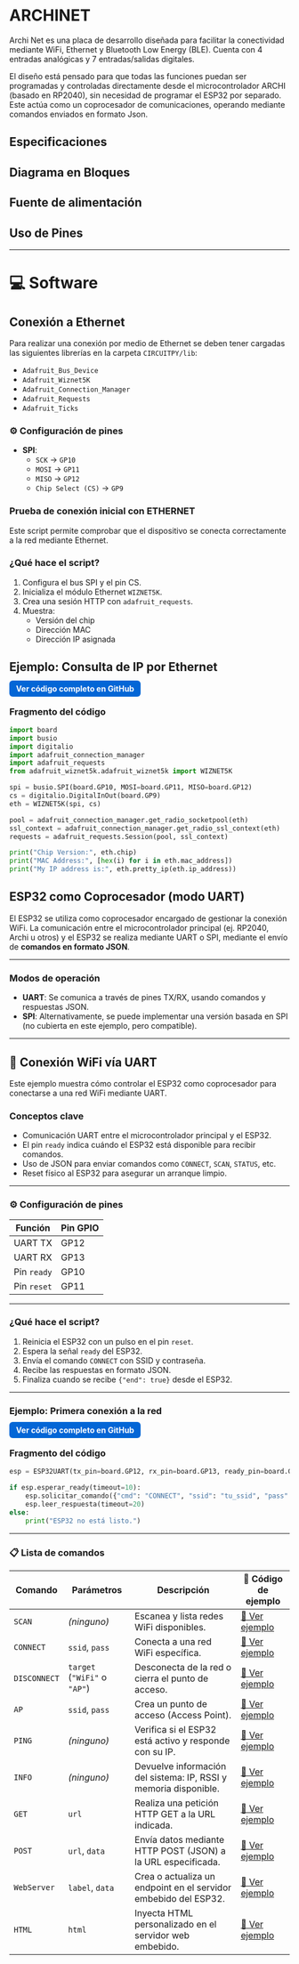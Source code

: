 # ARCHINET
Archi Net es una placa de desarrollo diseñada para facilitar la conectividad mediante WiFi, Ethernet y Bluetooth Low Energy (BLE). Cuenta con 4 entradas analógicas y 7 entradas/salidas digitales.

El diseño está pensado para que todas las funciones puedan ser programadas y controladas directamente desde el microcontrolador ARCHI (basado en RP2040), sin necesidad de programar el ESP32 por separado. Este actúa como un coprocesador de comunicaciones, operando mediante comandos enviados en formato Json.


## Especificaciones

## Diagrama en Bloques 

## Fuente de alimentación

## Uso de Pines
---

# 💻 Software

## Conexión a Ethernet

Para realizar una conexión por medio de Ethernet se deben tener cargadas las siguientes librerías en la carpeta `CIRCUITPY/lib`:

- `Adafruit_Bus_Device`
- `Adafruit_Wiznet5K`
- `Adafruit_Connection_Manager`
- `Adafruit_Requests`
- `Adafruit_Ticks`

### ⚙️ Configuración de pines

- **SPI**:
  - `SCK` → `GP10`
  - `MOSI` → `GP11`
  - `MISO` → `GP12`
  - `Chip Select (CS)` → `GP9`

###  Prueba de conexión inicial con ETHERNET

Este script permite comprobar que el dispositivo se conecta correctamente a la red mediante Ethernet.

### ¿Qué hace el script?

1. Configura el bus SPI y el pin CS.
2. Inicializa el módulo Ethernet `WIZNET5K`.
3. Crea una sesión HTTP con `adafruit_requests`.
4. Muestra:
   - Versión del chip
   - Dirección MAC
   - Dirección IP asignada

## Ejemplo: Consulta de IP por Ethernet

<a href="https://github.com/NewsanLab/ARCHINET/blob/main/Software/Example/Ethernet/Ejemplo%201%20Consulta%20IP/01.py" target="_blank" style="text-decoration:none; padding:6px 12px; background-color:#0366d6; color:white; border-radius:6px; font-weight:bold;"> Ver código completo en GitHub</a>

###  Fragmento del código 
```python
import board
import busio
import digitalio
import adafruit_connection_manager
import adafruit_requests
from adafruit_wiznet5k.adafruit_wiznet5k import WIZNET5K

spi = busio.SPI(board.GP10, MOSI=board.GP11, MISO=board.GP12)
cs = digitalio.DigitalInOut(board.GP9)
eth = WIZNET5K(spi, cs)

pool = adafruit_connection_manager.get_radio_socketpool(eth)
ssl_context = adafruit_connection_manager.get_radio_ssl_context(eth)
requests = adafruit_requests.Session(pool, ssl_context)

print("Chip Version:", eth.chip)
print("MAC Address:", [hex(i) for i in eth.mac_address])
print("My IP address is:", eth.pretty_ip(eth.ip_address))

```
## ESP32 como Coprocesador (modo UART)

El ESP32 se utiliza como coprocesador encargado de gestionar la conexión WiFi. La comunicación entre el microcontrolador principal (ej. RP2040, Archi u otros) y el ESP32 se realiza mediante UART o SPI, mediante el envío de **comandos en formato JSON**.



---

###  Modos de operación

- **UART**: Se comunica a través de pines TX/RX, usando comandos y respuestas JSON.
- **SPI**: Alternativamente, se puede implementar una versión basada en SPI (no cubierta en este ejemplo, pero compatible).

---

## 📶 Conexión WiFi vía UART

Este ejemplo muestra cómo controlar el ESP32 como coprocesador para conectarse a una red WiFi mediante UART.

### Conceptos clave

- Comunicación UART entre el microcontrolador principal y el ESP32.
- El pin `ready` indica cuándo el ESP32 está disponible para recibir comandos.
- Uso de JSON para enviar comandos como `CONNECT`, `SCAN`, `STATUS`, etc.
- Reset físico al ESP32 para asegurar un arranque limpio.

---

### ⚙️ Configuración de pines

| Función        | Pin GPIO |
|----------------|----------|
| UART TX        | GP12     |
| UART RX        | GP13     |
| Pin `ready`    | GP10     |
| Pin `reset`    | GP11     |

---

### ¿Qué hace el script?

1. Reinicia el ESP32 con un pulso en el pin `reset`.
2. Espera la señal `ready` del ESP32.
3. Envía el comando `CONNECT` con SSID y contraseña.
4. Recibe las respuestas en formato JSON.
5. Finaliza cuando se recibe `{"end": true}` desde el ESP32.

---

###  Ejemplo: Primera conexión a la red

<a href="https://github.com/NewsanLab/ARCHINET/blob/main/Software/Example/WiFi/Conectar%20a%20WiFi/code.py" target="_blank" style="text-decoration:none; padding:6px 12px; background-color:#0366d6; color:white; border-radius:6px; font-weight:bold;"> Ver código completo en GitHub</a>

### Fragmento del código

```python
esp = ESP32UART(tx_pin=board.GP12, rx_pin=board.GP13, ready_pin=board.GP10)

if esp.esperar_ready(timeout=10):
    esp.solicitar_comando({"cmd": "CONNECT", "ssid": "tu_ssid", "pass": "tu_password"})
    esp.leer_respuesta(timeout=20)
else:
    print("ESP32 no está listo.")

```
---

### 📋 Lista de comandos

| Comando       | Parámetros                      | Descripción                                                                 | 📄 Código de ejemplo                                                                 |
|---------------|----------------------------------|-----------------------------------------------------------------------------|--------------------------------------------------------------------------------------|
| `SCAN`        | *(ninguno)*                     | Escanea y lista redes WiFi disponibles.                                    | [🔗 Ver ejemplo](https://github.com/NewsanLab/ARCHINET/blob/main/Software/Example/WiFi/Escanear/code.py)          |
| `CONNECT`     | `ssid`, `pass`                  | Conecta a una red WiFi específica.                                         | [🔗 Ver ejemplo](https://github.com/NewsanLab/ARCHINET/blob/main/Software/Example/WiFi/Conectar%20a%20WiFi/code.py)       |
| `DISCONNECT`  | `target` (`"WiFi"` o `"AP"`)    | Desconecta de la red o cierra el punto de acceso.                          | [🔗 Ver ejemplo](https://github.com/NewsanLab/ARCHINET/blob/main/Software/Example/WiFi/Desconectar%20Red/code.py)    |
| `AP`          | `ssid`, `pass`                  | Crea un punto de acceso (Access Point).                                    | [🔗 Ver ejemplo](https://github.com/NewsanLab/ARCHINET/blob/main/Software/Example/WiFi/Conectar%20a%20AP/code.py)            |
| `PING`        | *(ninguno)*                     | Verifica si el ESP32 está activo y responde con su IP.                     | [🔗 Ver ejemplo](https://github.com/NewsanLab/ARCHINET/blob/main/Software/Example/WiFi/Informaci%C3%B3n%20de%20conexi%C3%B3n/code.py)          |
| `INFO`        | *(ninguno)*                     | Devuelve información del sistema: IP, RSSI y memoria disponible.           | [🔗 Ver ejemplo](https://github.com/NewsanLab/ARCHINET/blob/main/Software/Example/WiFi/Informaci%C3%B3n%20de%20conexi%C3%B3n/code.py)          |
| `GET`         | `url`                           | Realiza una petición HTTP GET a la URL indicada.                           | [🔗 Ver ejemplo](https://github.com/NewsanLab/ARCHINET/blob/main/Software/Example/WiFi/Consulta%20GET/code.py)           |
| `POST`        | `url`, `data`                   | Envía datos mediante HTTP POST (JSON) a la URL especificada.               | [🔗 Ver ejemplo](https://github.com/NewsanLab/ARCHINET/blob/main/Software/Example/WiFi/Consulta%20POST/code.py)          |
| `WebServer`   | `label`, `data`                 | Crea o actualiza un endpoint en el servidor embebido del ESP32.            | [🔗 Ver ejemplo](https://github.com/NewsanLab/ARCHINET/blob/main/Software/Example/WiFi/WebServer-API-WiFi/code.py)     |
| `HTML`        | `html`                          | Inyecta HTML personalizado en el servidor web embebido.                    | [🔗 Ver ejemplo](https://github.com/NewsanLab/ARCHINET/blob/main/Software/Example/WiFi/A%C3%B1adir%20HTML/codehtml.py)          |
